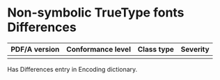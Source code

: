 # Non-symbolic TrueType fonts Differences

| PDF/A version | Conformance level | Class type  | Severity |
| ------------- | ----------------- | ----------  | -------- |
|               |                   |             |          |

Has Differences entry in Encoding dictionary.